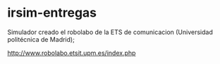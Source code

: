 # irsim-entregas

Simulador creado el robolabo de la ETS de comunicacion (Universidad politécnica de Madrid);

http://www.robolabo.etsit.upm.es/index.php

